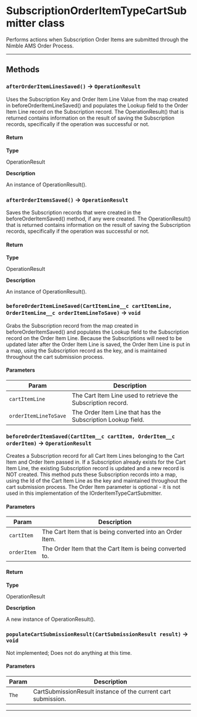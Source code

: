 # SubscriptionOrderItemTypeCartSubmitter class

Performs actions when Subscription Order Items are submitted through the Nimble AMS Order Process.

---
## Methods
### `afterOrderItemLinesSaved()` → `OperationResult`

Uses the Subscription Key and Order Item Line Value from the map created in 		beforeOrderItemLineSaved() and populates the Lookup field to the Order Item Line 		record on the Subscription record. The OperationResult() that is returned contains 		information on the result of saving the Subscription records, specifically if the 		operation was successful or not.

#### Return

**Type**

OperationResult

**Description**

An instance of OperationResult().

### `afterOrderItemsSaved()` → `OperationResult`

Saves the Subscription records that were created in the beforeOrderItemSaved() 		method, if any were created. The OperationResult() that is returned contains 		information on the result of saving the Subscription records, specifically if 		the operation was successful or not.

#### Return

**Type**

OperationResult

**Description**

An instance of OperationResult().

### `beforeOrderItemLineSaved(CartItemLine__c cartItemLine, OrderItemLine__c orderItemLineToSave)` → `void`

Grabs the Subscription record from the map created in beforeOrderItemSaved() 		and populates the Lookup field to the Subscription record on the Order Item Line. 		Because the Subscriptions will need to be updated later after the Order Item Line 		is saved, the Order Item Line is put in a map, using the Subscription record as the 		key, and is maintained throughout the cart submission process.

#### Parameters
|Param|Description|
|-----|-----------|
|`cartItemLine` |  The Cart Item Line used to retrieve the Subscription record. |
|`orderItemLineToSave` |  The Order Item Line that has the Subscription Lookup field. |

### `beforeOrderItemSaved(CartItem__c cartItem, OrderItem__c orderItem)` → `OperationResult`

Creates a Subscription record for all Cart Item Lines belonging to the 		Cart Item and Order Item passed in. If a Subscription already exists for the 		Cart Item Line, the existing Subscription record is updated and a new record 		is NOT created. This method puts these Subscription records into a map, using 		the Id of the Cart Item Line as the key and maintained throughout the cart 		submission process. The Order Item parameter is optional - it is not used in 		this implementation of the IOrderItemTypeCartSubmitter.

#### Parameters
|Param|Description|
|-----|-----------|
|`cartItem` |  The Cart Item that is being converted into an Order Item. |
|`orderItem` |  The Order Item that the Cart Item is being converted to. |

#### Return

**Type**

OperationResult

**Description**

A new instance of OperationResult().

### `populateCartSubmissionResult(CartSubmissionResult result)` → `void`

Not implemented; Does not do anything at this time.

#### Parameters
|Param|Description|
|-----|-----------|
|`The` |  CartSubmissionResult instance of the current cart submission. |

---
